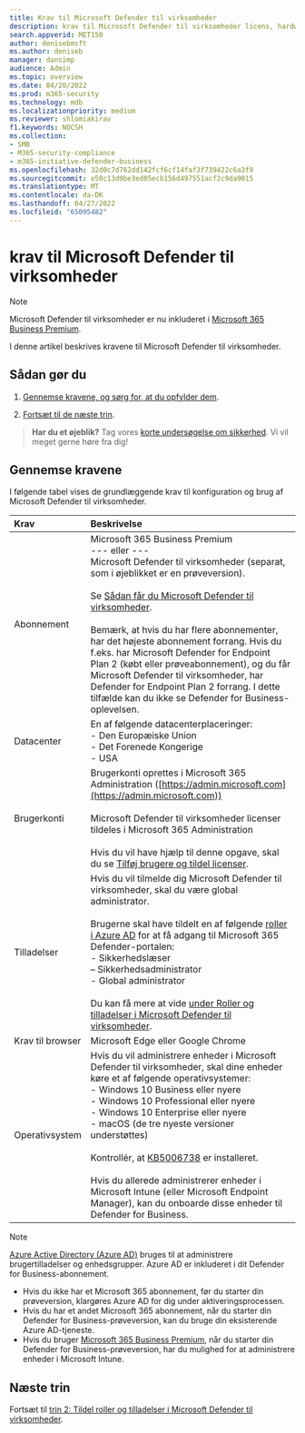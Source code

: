 ```yaml
---
title: Krav til Microsoft Defender til virksomheder
description: krav til Microsoft Defender til virksomheder licens, hardware og software
search.appverid: MET150
author: denisebmsft
ms.author: deniseb
manager: dansimp
audience: Admin
ms.topic: overview
ms.date: 04/20/2022
ms.prod: m365-security
ms.technology: mdb
ms.localizationpriority: medium
ms.reviewer: shlomiakirav
f1.keywords: NOCSH
ms.collection:
- SMB
- M365-security-compliance
- m365-initiative-defender-business
ms.openlocfilehash: 32d0c7d762dd142fcf6cf14faf3f739422c6a3f9
ms.sourcegitcommit: e50c13d9be3ed05ecb156d497551acf2c9da9015
ms.translationtype: MT
ms.contentlocale: da-DK
ms.lasthandoff: 04/27/2022
ms.locfileid: "65095482"
---
```

# <a name="microsoft-defender-for-business-requirements"></a>krav til Microsoft Defender til virksomheder

> [!NOTE]
> Microsoft Defender til virksomheder er nu inkluderet i [Microsoft 365 Business Premium](../../business-premium/index.md). 

I denne artikel beskrives kravene til Microsoft Defender til virksomheder.

## <a name="what-to-do"></a>Sådan gør du

1. [Gennemse kravene, og sørg for, at du opfylder dem](#review-the-requirements).

2. [Fortsæt til de næste trin](#next-steps).

>
> **Har du et øjeblik?**
> Tag vores <a href="https://microsoft.qualtrics.com/jfe/form/SV_0JPjTPHGEWTQr4y" target="_blank">korte undersøgelse om sikkerhed</a>. Vi vil meget gerne høre fra dig!
>

## <a name="review-the-requirements"></a>Gennemse kravene

I følgende tabel vises de grundlæggende krav til konfiguration og brug af Microsoft Defender til virksomheder.

| Krav | Beskrivelse |
|:---|:---|
| Abonnement | Microsoft 365 Business Premium <br/>--- eller ---<br/>Microsoft Defender til virksomheder (separat, som i øjeblikket er en prøveversion). <br/><br/> Se [Sådan får du Microsoft Defender til virksomheder](get-defender-business.md).<br/><br/>Bemærk, at hvis du har flere abonnementer, har det højeste abonnement forrang. Hvis du f.eks. har Microsoft Defender for Endpoint Plan 2 (købt eller prøveabonnement), og du får Microsoft Defender til virksomheder, har Defender for Endpoint Plan 2 forrang. I dette tilfælde kan du ikke se Defender for Business-oplevelsen.  |
| Datacenter | En af følgende datacenterplaceringer: <br/>- Den Europæiske Union <br/>- Det Forenede Kongerige <br/>- USA |
| Brugerkonti | Brugerkonti oprettes i Microsoft 365 Administration ([https://admin.microsoft.com](https://admin.microsoft.com))<br/><br/>Microsoft Defender til virksomheder licenser tildeles i Microsoft 365 Administration<br/><br/>Hvis du vil have hjælp til denne opgave, skal du se [Tilføj brugere og tildel licenser](mdb-add-users.md). |
| Tilladelser  | Hvis du vil tilmelde dig Microsoft Defender til virksomheder, skal du være global administrator.<br/><br/>Brugerne skal have tildelt en af følgende [roller i Azure AD](mdb-roles-permissions.md) for at få adgang til Microsoft 365 Defender-portalen: <br/>- Sikkerhedslæser<br/>– Sikkerhedsadministrator<br/>- Global administrator<br/><br/>Du kan få mere at vide [under Roller og tilladelser i Microsoft Defender til virksomheder](mdb-roles-permissions.md). |
| Krav til browser | Microsoft Edge eller Google Chrome |
| Operativsystem | Hvis du vil administrere enheder i Microsoft Defender til virksomheder, skal dine enheder køre et af følgende operativsystemer: <br/>- Windows 10 Business eller nyere <br/>- Windows 10 Professional eller nyere <br/>- Windows 10 Enterprise eller nyere <br/>- macOS (de tre nyeste versioner understøttes)<br/><br/>Kontrollér, at [KB5006738](https://support.microsoft.com/topic/october-26-2021-kb5006738-os-builds-19041-1320-19042-1320-and-19043-1320-preview-ccbce6bf-ae00-4e66-9789-ce8e7ea35541) er installeret. <br/><br/>Hvis du allerede administrerer enheder i Microsoft Intune (eller Microsoft Endpoint Manager), kan du onboarde disse enheder til Defender for Business. |

> [!NOTE]
> [Azure Active Directory (Azure AD)](/azure/active-directory/fundamentals/active-directory-whatis) bruges til at administrere brugertilladelser og enhedsgrupper. Azure AD er inkluderet i dit Defender for Business-abonnement. 
> - Hvis du ikke har et Microsoft 365 abonnement, før du starter din prøveversion, klargøres Azure AD for dig under aktiveringsprocessen. 
> - Hvis du har et andet Microsoft 365 abonnement, når du starter din Defender for Business-prøveversion, kan du bruge din eksisterende Azure AD-tjeneste. 
> - Hvis du bruger [Microsoft 365 Business Premium](../../business/index.yml), når du starter din Defender for Business-prøveversion, har du mulighed for at administrere enheder i Microsoft Intune. 

## <a name="next-steps"></a>Næste trin

Fortsæt til [trin 2: Tildel roller og tilladelser i Microsoft Defender til virksomheder](mdb-roles-permissions.md).
 
